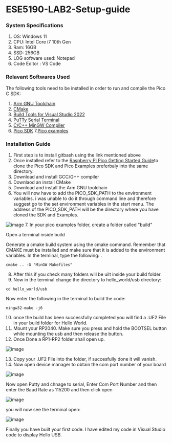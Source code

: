 # ESE5190-LAB2-Setup-guide

### **System Specifications**
1. OS: Windows 11
2. CPU: Intel Core i7 10th Gen
3. Ram: 16GB
4. SSD: 256GB
5. LOG software used: Notepad
6. Code Editor : VS Code

### **Relavant Softwares Used**
The following tools need to be installed in order to run and compile the Pico C SDK:
1. [Arm GNU Toolchain](https://developer.arm.com/downloads/-/arm-gnu-toolchain-downloads)
2. [CMake](https://cmake.org/download/)
3. [Build Tools for Visual Studio 2022](https://visualstudio.microsoft.com/downloads/#build-tools-for-visual-studio-2022)
4. [PuTTy Serial Terminal](https://www.chiark.greenend.org.uk/~sgtatham/putty/latest.html)
5. [C/C++ MinGW Compiler](https://www.mingw-w64.org/downloads/)
6. [Pico SDK](https://github.com/raspberrypi/pico-sdk)
7.[Pico examples](https://github.com/raspberrypi/pico-examples)
### **Installation Guide**
1. First step is to install gitbash using the link mentioned above
2. Once installed refer to the [Raspberry Pi Pico Getting Started Guide](https://datasheets.raspberrypi.com/pico/getting-started-with-pico.pdf)to clone the Pico SDK and Pico Examples preferbaly into the same directory.
3. Download and install  GCC/G++ compiler
4. Downlaod an install CMake
5. Download and install the Arm GNU toolchain
6. You will now have to add the PICO_SDK_PATH to the environment variables. i was unable to do it through command line and therefore suggest go to the set environment variables in the start menu. The address of the PICO_SDK_PATH will be the directory where you have cloned the SDK and Examples.  

![image](https://user-images.githubusercontent.com/114267693/195966007-12b0df62-cd46-4a89-a7cb-17c5f0ac86fe.png)
7. In your pico examples folder, create a folder called "build"

Open a terminal inside build

Generate a cmake build system using the cmake command. Remember that CMAKE must be installed and make sure that it is added to the environment variables. In the terminal, type the following:  .
```
cmake .. -G "MinGW Makefiles"
```
8. After this if you check many folders will be uilt inside your build folder.
9. Now in the terminal change the directory to hello_world/usb directory:
```
cd hello_world/usb 
```
Now enter the following in the terminal to build the code:
```
mingw32-make -j6
```
10. once the build has been successfully completed you will find a .UF2 File in your build folder for Hello World.
11. Mount your RP2040. Make sure you press and hold the BOOTSEL button while mounting the usb and then release the button.
12. Once Done a RP1-RP2 folder shall open up.

![image](https://user-images.githubusercontent.com/114267693/195966811-3167898a-280a-4341-96c8-20b7b8bc754a.png)

13. Copy your .UF2 File into the folder, if succesfully done it will vanish.
14. Now open device manager to obtain the com port number of your board

![image](https://user-images.githubusercontent.com/114267693/195967006-4571012f-6ff8-4913-a4d4-85dc0da15282.png)

Now open Putty and chnage to serial, Enter Com Port Number and then enter the Baud Rate as 115200 and then click open

![image](https://user-images.githubusercontent.com/114267693/195967106-30fe5321-1c87-42a9-b2d7-bfb96dc180cd.png)

you will now see the terminal open:

![image](https://user-images.githubusercontent.com/114267693/195967312-c784b8e8-1d85-4bfe-8450-53e1580c3cf7.png)

Finally you have built your first code. I have edited my code in Visual Studio code to display Hello USB.








